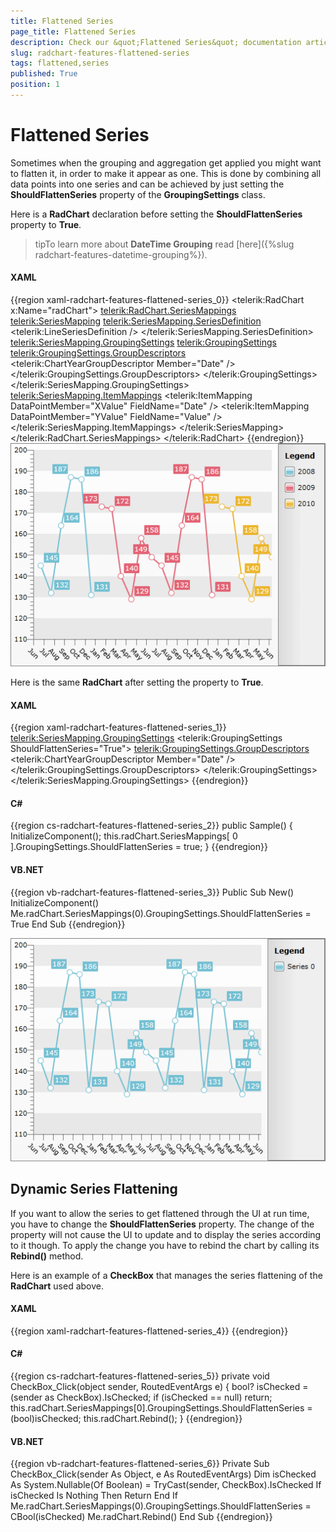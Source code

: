 ```yaml
---
title: Flattened Series
page_title: Flattened Series
description: Check our &quot;Flattened Series&quot; documentation article for the RadChart {{ site.framework_name }} control.
slug: radchart-features-flattened-series
tags: flattened,series
published: True
position: 1
---
```


# Flattened Series



Sometimes when the grouping and aggregation get applied you might want to flatten it, in order to make it appear as one. This is done by combining all data points into one series and can be achieved by just setting the __ShouldFlattenSeries__ property of the __GroupingSettings__ class.

Here is a __RadChart__ declaration before setting the __ShouldFlattenSeries__ property to __True__.

>tipTo learn more about __DateTime Grouping__ read [here]({%slug radchart-features-datetime-grouping%}).

#### __XAML__

{{region xaml-radchart-features-flattened-series_0}}
	<telerik:RadChart x:Name="radChart">
	    <telerik:RadChart.SeriesMappings>
	        <telerik:SeriesMapping>
	            <telerik:SeriesMapping.SeriesDefinition>
	                <telerik:LineSeriesDefinition />
	            </telerik:SeriesMapping.SeriesDefinition>
	            <telerik:SeriesMapping.GroupingSettings>
	                <telerik:GroupingSettings>
	                    <telerik:GroupingSettings.GroupDescriptors>
	                        <telerik:ChartYearGroupDescriptor Member="Date" />
	                    </telerik:GroupingSettings.GroupDescriptors>
	                </telerik:GroupingSettings>
	            </telerik:SeriesMapping.GroupingSettings>
	            <telerik:SeriesMapping.ItemMappings>
	                <telerik:ItemMapping DataPointMember="XValue" FieldName="Date" />
	                <telerik:ItemMapping DataPointMember="YValue" FieldName="Value" />
	            </telerik:SeriesMapping.ItemMappings>
	        </telerik:SeriesMapping>
	    </telerik:RadChart.SeriesMappings>
	</telerik:RadChart>
{{endregion}}
![](images/RadChart_Features_FlattenedSeries_01.png)

Here is the same __RadChart__ after setting the property to __True__.

#### __XAML__

{{region xaml-radchart-features-flattened-series_1}}
	<telerik:SeriesMapping.GroupingSettings>
	    <telerik:GroupingSettings ShouldFlattenSeries="True">
	        <telerik:GroupingSettings.GroupDescriptors>
	            <telerik:ChartYearGroupDescriptor Member="Date" />
	        </telerik:GroupingSettings.GroupDescriptors>
	    </telerik:GroupingSettings>
	</telerik:SeriesMapping.GroupingSettings>
{{endregion}}



#### __C#__

{{region cs-radchart-features-flattened-series_2}}
	public Sample()
	{
	    InitializeComponent();
	    this.radChart.SeriesMappings[ 0 ].GroupingSettings.ShouldFlattenSeries = true;
	}
{{endregion}}



#### __VB.NET__

{{region vb-radchart-features-flattened-series_3}}
	Public Sub New()
	    InitializeComponent()
	    Me.radChart.SeriesMappings(0).GroupingSettings.ShouldFlattenSeries = True
	End Sub
{{endregion}}

![](images/RadChart_Features_FlattenedSeries_02.png)

## Dynamic Series Flattening

If you want to allow the series to get flattened through the UI at run time, you have to change the __ShouldFlattenSeries__ property. The change of the property will not cause the UI to update and to display the series according to it though. To apply the change you have to rebind the chart by calling its __Rebind()__ method.

Here is an example of a __CheckBox__ that manages the series flattening of the __RadChart__ used above.

#### __XAML__

{{region xaml-radchart-features-flattened-series_4}}
	<CheckBox Click="CheckBox_Click" Content="Flatten" />
{{endregion}}



#### __C#__

{{region cs-radchart-features-flattened-series_5}}
	private void CheckBox_Click(object sender, RoutedEventArgs e)
	{
	    bool? isChecked = (sender as CheckBox).IsChecked;
	    if (isChecked == null)
	        return;
	    this.radChart.SeriesMappings[0].GroupingSettings.ShouldFlattenSeries = (bool)isChecked;
	    this.radChart.Rebind();
	}
{{endregion}}



#### __VB.NET__

{{region vb-radchart-features-flattened-series_6}}
	Private Sub CheckBox_Click(sender As Object, e As RoutedEventArgs)
	    Dim isChecked As System.Nullable(Of Boolean) = TryCast(sender, CheckBox).IsChecked
	    If isChecked Is Nothing Then
	        Return
	    End If
	    Me.radChart.SeriesMappings(0).GroupingSettings.ShouldFlattenSeries = CBool(isChecked)
	    Me.radChart.Rebind()
	End Sub
{{endregion}}


